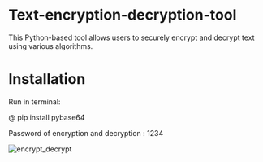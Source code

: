 # Text-encryption-decryption-tool
This Python-based tool allows users to securely encrypt and decrypt text using various algorithms.

# Installation

Run in terminal:

@ pip install pybase64

Password of encryption and decryption : 1234

![encrypt_decrypt](https://github.com/janithScript/Text-encryption-decryption-tool/assets/127806197/b0781f3f-3f6b-48d6-9dfc-bca2080a9fd1)

